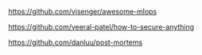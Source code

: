 https://github.com/visenger/awesome-mlops

https://github.com/veeral-patel/how-to-secure-anything

https://github.com/danluu/post-mortems
